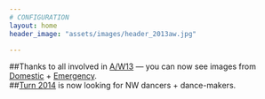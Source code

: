 ```yaml
---
# CONFIGURATION
layout: home
header_image: "assets/images/header_2013aw.jpg"

---
```

##Thanks to all involved in [A/W13](/current/2013-autumnwinter) — you can now see images from [Domestic](/galleries/2013-domestic) + [Emergency](/galleries/2013-emergency).        
##[Turn 2014](hab/turn) is now looking for NW dancers + dance-makers.
